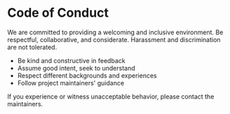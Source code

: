 # Code of Conduct

We are committed to providing a welcoming and inclusive environment. Be respectful, collaborative, and considerate. Harassment and discrimination are not tolerated.

- Be kind and constructive in feedback
- Assume good intent, seek to understand
- Respect different backgrounds and experiences
- Follow project maintainers' guidance

If you experience or witness unacceptable behavior, please contact the maintainers.

